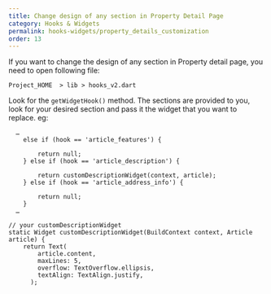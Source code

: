 ```yaml
---
title: Change design of any section in Property Detail Page
category: Hooks & Widgets
permalink: hooks-widgets/property_details_customization
order: 13
---
```


If you want to change the design of any section in Property detail page, you need to open following file:

`Project_HOME  > lib > hooks_v2.dart`

Look for the `getWidgetHook()` method. The sections are provided to you, look for your desired section and pass it the widget that you want to replace. eg: 
```
  …
    else if (hook == 'article_features') {

        return null;
    } else if (hook == 'article_description') {

        return customDescriptionWidget(context, article);
    } else if (hook == 'article_address_info') {

        return null;
    }
  …

// your customDescriptionWidget 
static Widget customDescriptionWidget(BuildContext context, Article article) {
    return Text(
        article.content,
        maxLines: 5,
        overflow: TextOverflow.ellipsis,
        textAlign: TextAlign.justify,
      );
```


